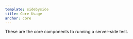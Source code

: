 ```yaml
---
template: sidebyside
title: Core Usage
anchor: core
---
```


These are the core components to running a server-side test.